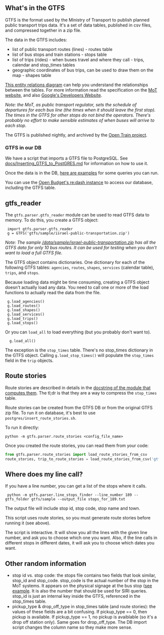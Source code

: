 
What's in the GTFS
------------------

GTFS is the format used by the Ministry of Transport to publish planned public transport trips data. It's a set of data tables, published in csv files, and compressed together in a zip file. 

The data in the GTFS includes:

 * list of public transport routes (lines) - routes table
 * list of bus stops and train stations - stops table
 * list of trips (rides) - when buses travel and where they call - trips, calendar and stop_times tables 
 * geographic coordinates of bus trips, can be used to draw them on the map - shapes table 

[This entity relations diagram](https://github.com/hasadna/open-bus/blob/master/doc/gtfs_src_entity_diagram.png) can help you understand the relationships between the tables. For more information read the specification on the [MoT website](http://he.mot.gov.il/index.php?option=com_content&view=article&id=2244:pub-trn-gtfs&catid=167:pub-trn-dev-info&Itemid=304), and also [Google's Developers Website](https://developers.google.com/transit/gtfs/reference/).

*Note: the MoT, as public transport regulator, sets the schedule of departures for each bus line (the times when it should leave the first stop). The times in the GTFS for other stops do not bind the operators. There's probably no effort to make sensible estimates of when buses will arrive to each stop.*

The GTFS is published nightly, and archived by the [Open Train project](http://gtfs.otrain.org/static/archive/). 

### GTFS in our DB

We have a script that imports a GTFS file to PostgreSQL.  See [docs/Inserting_GTFS_to_PostGRES.md](docs/Inserting_GTFS_to_PostGRES.md) for information on how to use it.  

Once the data is in the DB, [here are examples](/docs/useful_GTFS_queries.md) for some queries you can run. 

You can use the [Open Budget's re:dash instance](http://data.obudget.org) to access our database, including the GTFS table. 


gtfs_reader
-----------

The `gtfs.parser.gtfs_reader` module can be used to read GTFS data to memory. To do this, you create a GTFS object:

     import gtfs.parser.gtfs_reader
     g = GTFS('gtfs/sample/israel-public-transportation.zip')

*Note: The sample [/data/sample/israel-public-transportation.zip](https://github.com/hasadna/open-bus/tree/master/data/sample) has all the GTFS data for only 10 bus routes. It can be used for testing when you don't want to load a full GTFS file.*

The GTFS object contains dictionaries. One dictionary for each of the following GTFS tables: `agencies`, `routes`, `shapes`, `services` (calendar table), `trips`, and `stops`. 

Because loading data might be time consuming, creating a GTFS object doesn't actually load any data. You need to call one or more of the load functions to actually read the data from the file. 

     g.load_agencies()
     g.load_routes()
     g.load_shapes()
     g.load_services()
     g.load_trips()
     g.load_stops()

Or you can `load_all` to load everything (but you probably don't want to).

      g.load_all()

The exception is the `stop_times` table. There's no stop_times dictionary in the GTFS object. Calling `g.load_stop_times()` will populate the `stop_times` field in the `trip` objects. 


Route stories
-------------
Route stories are described in details in the [docstring of the module that computes them](https://github.com/hasadna/open-bus/blob/master/gtfs/parser/route_stories.py). The tl;dr is that they are a way to compress the `stop_times` table. 

Route stories can be created from the GTFS DB or from the original GTFS zip file. To run it on database, it's best to use `postgres/insert_route_stories.sh`. 

To run it directly: 

```shell
python -m gtfs.parser.route_stories <config_file_name>
```
Once you created the route stories, you can read them from your code:

```python
from gtfs.parser.route_stories import load_route_stories_from_csv
route_stories, trip_to_route_stories = load_route_stories_from_csv('gtfs/sample/route_stories.txt', 'gtfs/sample/trip_to_stories.txt')
```


Where does my line call?
------------------------
If you have a line number, you can get a list of the stops where it calls. 

     python -m gtfs.parser.line_stops_finder --line_number 189 --gtfs_folder gtfs/sample --output_file stops_for_189.txt
The output file will include stop id, stop code, stop name and town. 

This script uses route stories, so you must generate route stories before running it (see above).

The script is interactive. It will show you all the lines with the given line number, and ask you to choose which one you want. Also, if the line calls in different stops in different dates, it will ask you to choose which dates you want. 


Other random information
-------------------------
* stop id vs. stop code:  the stops file contains two fields that look similar, stop_id and stop_code. stop_code is the actual number of the stop in the MoT systems. It appears on the physical signage at the bus stop ([see example](http://img2.tapuz.co.il/CommunaFiles/50250504.jpg]). It is also the number that should be used for SIRI queries. stop_id is just an internal key inside the GTFS, referenced in the stop_times table.  
* pickup_type & drop_off_type in stop_times table (and route stories): the values of these fields are a bit confusing. If pickup_type == 0, then pickup is available. If pickup_type == 1, no pickup is avaiblable (so it's a drop off station only). Same goes for drop_off_type. The DB import script changes the column name so they make more sense. 
